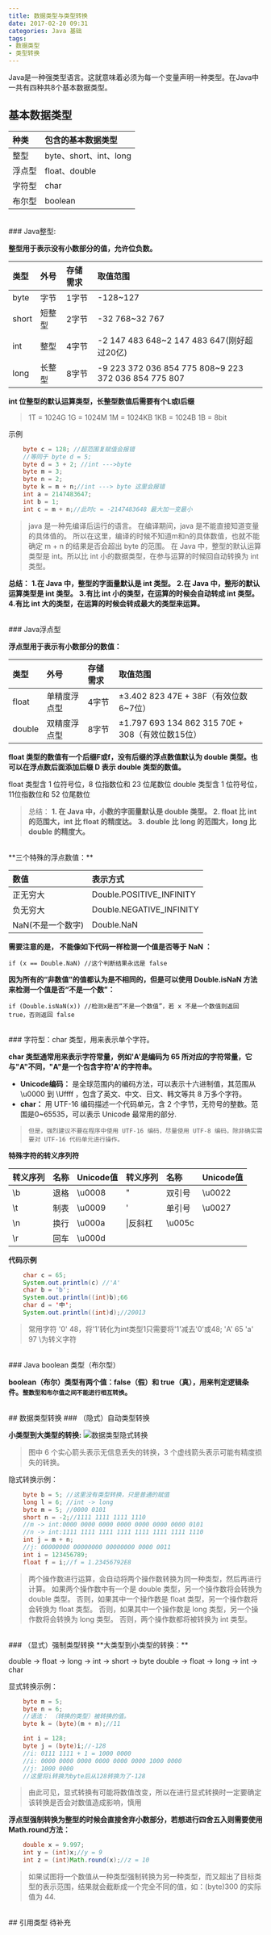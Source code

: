 ```yaml
---
title: 数据类型与类型转换
date: 2017-02-20 09:31
categories: Java 基础
tags: 
- 数据类型
- 类型转换
---
```


Java是一种强类型语言。这就意味着必须为每一个变量声明一种类型。在Java中一共有四种共8个基本数据类型。

<!-- more -->

## 基本数据类型
|种类|包含的基本数据类型|
|:---|:---|
|整型|byte、short、int、long|
|浮点型|float、double|
|字符型|char|
|布尔型|boolean|

</br>
### Java整型:

**整型用于表示没有小数部分的值，允许位负数。**

|类型|外号|存储需求|取值范围|
|:---|:---|:-------|:-------|
|byte|字节|1字节|-128~127|
|short|短整型|2字节|-32 768~32 767|
|int|整型|4字节|-2 147 483 648~2 147 483 647(刚好超过20亿)|
|long|长整型|8字节|-9 223 372 036 854 775 808~9 223 372 036 854 775 807|

**int 位整型的默认运算类型，长整型数值后需要有个L或l后缀**

>1T = 1024G
1G = 1024M
1M = 1024KB
1KB = 1024B
1B = 8bit

示例

```java
    byte c = 128; //超范围复赋值会报错
    //等同于 byte d = 5;
    byte d = 3 + 2; //int --->byte
    byte m = 3;
    byte n = 2;
    byte k = m + n;//int ---> byte 这里会报错
    int a = 2147483647;
    int b = 1;
    int c = m + n;//此时c = -2147483648 最大加一变最小
```

>java 是一种先编译后运行的语言。
>在编译期间，java 是不能直接知道变量的具体值的。
>所以在这里，编译的时候不知道m和n的具体数值，也就不能确定 m + n 的结果是否会超出 byte 的范围。
>在 Java 中，整型的默认运算类型是 int。所以比 int 小的数据类型，在参与运算的时候回自动转换为 int 类型。

**总结：**
**1.在 Java 中，整型的字面量默认是 int 类型。**
**2.在 Java 中，整形的默认运算类型是 int 类型。**
**3.有比 int 小的类型，在运算的时候会自动转成 int 类型。**
**4.有比 int 大的类型，在运算的时候会转成最大的类型来运算。**


</br>
### Java浮点型

**浮点型用于表示有小数部分的数值：**

|类型|外号|存储需求|取值范围|
|:---|:---|:-------|:-------|
|float|单精度浮点型|4字节|±3.402 823 47E + 38F（有效位数6~7位）|
|double|双精度浮点型|8字节|±1.797 693 134 862 315 70E + 308（有效位数15位）|

**float 类型的数值有一个后缀F或f，没有后缀的浮点数值默认为 double 类型。也可以在浮点数后面添加后缀 D 表示 double 类型的数值。**

float 类型含 1 位符号位，8 位指数位和 23 位尾数位
double 类型含 1 位符号位，11位指数位和 52 位尾数位

>总结：
**1. 在 Java 中，小数的字面量默认是 double 类型。**
**2. float 比 int 的范围大，int 比 float 的精度达。**
**3. double 比 long 的范围大，long 比 double 的精度大。**

</br>
**三个特殊的浮点数值：**

|数值|表示方式|
|:---|:---|
|正无穷大|Double.POSITIVE_INFINITY|
|负无穷大|Double.NEGATIVE_INFINITY|
|NaN(不是一个数字)|Double.NaN|

**需要注意的是， 不能像如下代码一样检测一个值是否等于 NaN ：**

    if (x == Double.NaN) //这个判断结果永远是 false

**因为所有的“非数值”的值都认为是不相同的，但是可以使用 Double.isNaN 方法来检测一个值是否“不是一个数”：**

    if (Double.isNaN(x)) //检测x是否“不是一个数值”，若 x 不是一个数值则返回 true，否则返回 false


</br>
### 字符型：char 类型，用来表示单个字符。

**char 类型通常用来表示字符常量，例如'A'是编码为 65 所对应的字符常量，它与"A"不同，"A"是一个包含字符'A'的字符串。**

- **Unicode编码：** 是全球范围内的编码方法，可以表示十六进制值，其范围从 \u0000 到 \Uffff ，包含了英文、中文、日文、韩文等共 8 万多个字符。
- **char：** 用 UTF-16 编码描述一个代码单元，含 2 个字节，无符号的整数。范围是0~65535，可以表示 Unicode 最常用的部分.
>`但是，强烈建议不要在程序中使用 UTF-16 编码，尽量使用 UTF-8 编码，除非确实需要对 UTF-16 代码单元进行操作。`

**特殊字符的转义序列符**

|转义序列|名称|Unicode值|转义序列|名称|Unicode值|
|:-------|:---|:--------|:------|:---|:--------|
|\b|退格|\u0008|\"|双引号|\u0022|
|\t|制表|\u0009|\'|单引号|\u0027|
|\n|换行|\u000a|\\|反斜杠|\u005c|
|\r|回车|\u000d||||

**代码示例**

```java
	char c = 65;
	System.out.println(c) //'A'
	char b = 'b';
	System.out.println((int)b);66
	char d = '中';
	System.out.println((int)d);//20013
```

>常用字符
'0' 48，将'1'转化为int类型1只需要将'1'减去'0'或48;
'A' 65
'a' 97
\为转义字符	

</br>
### Java boolean 类型（布尔型）

**boolean（布尔）类型有两个值：false（假）和 true（真），用来判定逻辑条件。`整数型和布尔值之间不能进行相互转换`。**

</br>
## 数据类型转换
### （隐式）自动类型转换

**小类型到大类型的转换:**
![数据类型隐式转换](http://wx2.sinaimg.cn/mw690/a6e9cb00ly1fd512ckyagj21kw0yf4be.jpg)

>图中 6 个实心箭头表示无信息丢失的转换，3 个虚线箭头表示可能有精度损失的转换。

隐式转换示例：

```java
	byte b = 5; //这里没有类型转换，只是普通的赋值
	long l = 6; //int -> long
	byte m = 5; //0000 0101
	short n = -2;//1111 1111 1111 1110
	//m -> int:0000 0000 0000 0000 0000 0000 0000 0101
	//n -> int:1111 1111 1111 1111 1111 1111 1111 1110
	int j = m + n;
	//j: 00000000 00000000 00000000 0000 0011
	int i = 123456789;
	float f = i;//f = 1.23456792E8
```

>两个操作数进行运算，会自动将两个操作数转换为同一种类型，然后再进行计算。
如果两个操作数中有一个是 double 类型，另一个操作数将会转换为 double 类型。
否则，如果其中一个操作数是 float 类型，另一个操作数将会转换为 float 类型。
否则，如果其中一个操作数是 long 类型，另一个操作数将会转换为 long 类型。
否则，两个操作数都将被转换为 int 类型。

</br>
### （显式）强制类型转换
**大类型到小类型的转换：**

double -> float -> long -> int -> short -> byte
double -> float -> long -> int -> char

显式转换示例：

```java
	byte m = 5;
	byte n = 6;
	//语法： （转换的类型）被转换的值。
	byte k = (byte)(m + n);//11

	int i = 128;
	byte j = (byte)i;//-128
	//i: 0111 1111 + 1 = 1000 0000
	//i: 0000 0000 0000 0000 0000 0000 1000 0000
	//j: 1000 0000
	//这里将i转换为byte后从128转换为了-128
```

>由此可见，显式转换有可能将数值改变，所以在进行显式转换时一定要确定该转换是否会对数值造成影响，慎用

**浮点型强制转换为整型的时候会直接舍弃小数部分，若想进行四舍五入则需要使用 Math.round方法：**

```java
	double x = 9.997;
	int y = (int)x;//y = 9
	int z = (int)Math.round(x);//z = 10
```

>如果试图将一个数值从一种类型强制转换为另一种类型，而又超出了目标类型的表示范围，结果就会截断成一个完全不同的值，如：(byte)300 的实际值为 44.

</br>
## 引用类型
待补充
